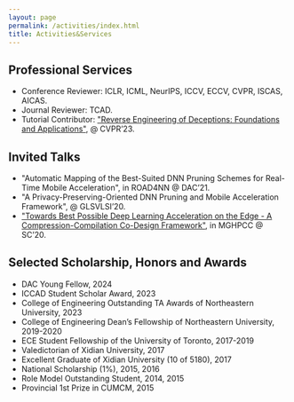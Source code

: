 ```yaml
---
layout: page
permalink: /activities/index.html
title: Activities&Services
---
```


## Professional Services

- Conference Reviewer: ICLR, ICML, NeurIPS, ICCV, ECCV, CVPR, ISCAS, AICAS.
- Journal Reviewer: TCAD.
- Tutorial Contributor:  ["Reverse Engineering of Deceptions: Foundations and Applications"](https://sites.google.com/view/cvpr2023red), @ CVPR’23.


## Invited Talks

- "Automatic Mapping of the Best-Suited DNN Pruning Schemes for Real-Time Mobile Acceleration", in ROAD4NN @ DAC’21.
- "A Privacy-Preserving-Oriented DNN Pruning and Mobile Acceleration Framework", @ GLSVLSI’20.
- ["Towards Best Possible Deep Learning Acceleration on the Edge - A Compression-Compilation Co-Design Framework"](https://sc20.mghpcc.org/talk/towards-best-possible-deep-learning-acceleration-on-the-edge-a-compression-compilation-co-design-framework/), in MGHPCC @ SC’20.

## Selected Scholarship, Honors and Awards

- DAC Young Fellow, 2024
- ICCAD Student Scholar Award, 2023
- College of Engineering Outstanding TA Awards of Northeastern University, 2023 
- College of Engineering Dean’s Fellowship of Northeastern University, 2019-2020
- ECE Student Fellowship of the University of Toronto, 2017-2019
- Valedictorian of Xidian University, 2017
- Excellent Graduate of Xidian University (10 of 5180), 2017
- National Scholarship (1%), 2015, 2016
- Role Model Outstanding Student, 2014, 2015
- Provincial 1st Prize in CUMCM, 2015

